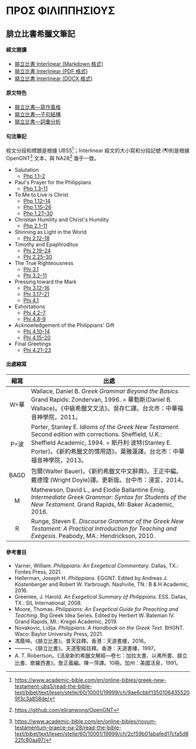 # ΠΡΟΣ ΦΙΛΙΠΠΗΣΙΟΥΣ

## 腓立比書希臘文筆記

#### 經文閱讀
- [腓立比書 Interlinear (Markdown 格式)](Philippians-Interlinear.md)
- [腓立比書 Interlinear (PDF 格式)](Philippians-Interlinear.pdf)
- [腓立比書 Interlinear (DOCX 格式)](Philippians-Interlinear.docx)


#### 原文特色
- [腓立比書—寫作風格](Philippians-Style.md)  
- [腓立比書—子句結構](Philippians-Clause.md)  
- [腓立比書—詞彙分析](Philippians-Vocabulary.md)  

#### 句法筆記
經文分段和標題是根據 UBS5[^1]；Interlinear 經文的大小寫和分段記號 (¶)則是根據 OpenGNT[^2] 文本，與 NA28[^3] 幾乎一致。

- Salutation
	- [Php 1.1–2](Php.1.1–2.md)
- Paul's Prayer for the Philippians
	- [Php 1.3–11](Php.1.3–11.md)
- To Me to Live is Christ
	- [Php 1.12–14](Php.1.12–14.md)
	- [Php 1.15–26](Php.1.15–26.md)
	- [Php 1.27–30](Php.1.27–30.md)
- Christian Humility and Christ's Humility
	- [Php 2.1–11](Php.2.1–11.md)
- Shinning as Light in the World
	- [Phi 2.12–18](Phi2.12–18.md)
- Timothy and Epaphroditus
	- [Phi 2.19–24](Phi2.19–24.md)
	- [Phi 2.25–30](Phi2.25–30.md)
- The True Righteousness
	- [Phi 3.1](Phi3.1.md)
	- [Phi 3.2–11](Phi3.2–11.md)
- Pressing toward the Mark
	- [Phi 3.12–16](Phi3.12–16.md)
	- [Phi 3.17–21](Phi3.17–21.md)
	- [Phi 4.1](Phi4.1.md)
- Exhortations
	- [Phi 4.2–7](Phi4.2–7.md)
	- [Phi 4.8–9](Phi4.8–9.md)
- Acknowledgement of the Philippians' Gift
	- [Phi 4.10–14](Phi4.10–14.md)
	- [Phi 4.15–20](Phi4.15–20.md)
- Final Greetings
	- [Phi 4.21–23](Phi4.21–23.md)

#### 出處縮寫
縮寫 | 出處
:--:| --
W=華|Wallace, Daniel B. *Greek Grammar Beyond the Basics*. Grand Rapids: Zondervan, 1996. = 華勒斯(Daniel B. Wallace)。《中級希臘文文法》。吳存仁譯。台北市：中華福音神學院，2011。
P=波|Porter, Stanley E. *Idioms of the Greek New Testament*. Second edition with corrections. Sheffield, U.K.: Sheffield Academic, 1994. = 斯丹利‧波特(Stanley E. Porter)。《新約希臘文的慣用語》。葉雅蓮譯。台北市：中華福音神學院，2013。
BAGD|包爾(Walter Bauer)。《新約希臘文中文辭典》。王正中編。戴德理 (Wright Doyle)譯。更新版。台中市：浸宣，2014。
M|Mathewson, David L., and Elodie Ballantine Emig. *Intermediate Greek Grammar: Syntax for Students of the New Testament*. Grand Rapids, MI: Baker Academic, 2016.
R|Runge, Steven E. *Discourse Grammar of the Greek New Testament: A Practical Introduction for Teaching and Exegesis*. Peabody, MA.: Hendrickson, 2010.

#### 參考書目
- Varner, William. _Philippians: An Exegetical Commentary._ Dallas, TX.: Fontes Press, 2021.
- Hellerman, Joseph H. _Philippians_. EGGNT. Edited by Andreas J. Köstenberger and Robert W. Yarbrough. Nashville, TN.: B & H Academic, 2016.
- Greenlee, J. Harold. _An Exegetical Summary of Philippians_. ESS. Dallas, TX.: SIL International, 2008.
- Moore, Thomas. _Philippians: An Exegetical Guide for Preaching and Teaching_. Big Greek Idea Series. Edited by Herbert W. Bateman IV. Grand Rapids, MI.: Kregel Academic, 2019.
- Novakovic, Lidija. _Philippians: A Handbook on the Greek Text._ BHGNT. Waco: Baylor University Press, 2021.
- 馮蔭坤。《腓立比書》。普天註釋。香港：天道書樓，2016。
- ———。《腓立比書》。天道聖經註釋。香港：天道書樓，1997。
-  A. T. Robertson。《活泉新約希臘文解經—卷七：加拉太書、以弗所書、腓立比書、歌羅西書》。詹正義編。陳一萍譯。10冊。加州：美國活泉，1991。


[^1]: https://www.academic-bible.com/en/online-bibles/greek-new-testament-ubs5/read-the-bible-text/bibel/text/lesen/stelle/60/10001/19999/ch/9ae6cbbf13501064355209f3c3a858de/
[^2]: https://github.com/eliranwong/OpenGNT
[^3]: https://www.academic-bible.com/en/online-bibles/novum-testamentum-graece-na-28/read-the-bible-text/bibel/text/lesen/stelle/60/10001/19999/ch/2cf59b01abafed17cfa5d822fc80aa97/